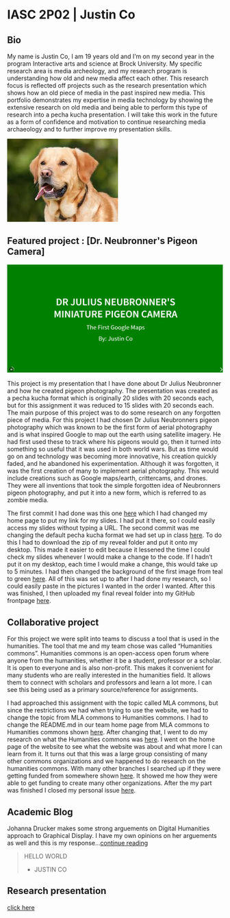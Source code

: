 # IASC 2P02 | Justin Co

## Bio

My name is Justin Co, I am 19 years old and I’m on my second year in the program Interactive arts and science at Brock University. My specific research area is media archeology, and my research program is understanding how old and new media affect each other. This research focus is reflected off projects such as the research presentation which shows how an old piece of media in the past inspired new media. This portfolio demonstrates my expertise in media technology by showing the extensive research on old media and being able to perform this type of research into a pecha kucha presentation. I will take this work in the future as a form of confidence and motivation to continue researching media archaeology and to further improve my presentation skills. 

![](Images/dog.jpg)

## Featured project : [Dr. Neubronner's Pigeon Camera] 
![](images/featured.jpg)

This project is my presentation that I have done about Dr Julius Neubronner and how he created pigeon photography. The presentation was created as a pecha kucha format which is originally 20 slides with 20 seconds each, but for this assignment it was reduced to 15 slides with 20 seconds each. The main purpose of this project was to do some research on any forgotten piece of media. For this project I had chosen Dr Julius Neubronners pigeon photography which was known to be the first form of aerial photography and is what inspired Google to map out the earth using satellite imagery. He had first used these to track where his pigeons would go, then it turned into something so useful that it was used in both world wars. But as time would go on and technology was becoming more innovative, his creation quickly faded, and he abandoned his experimentation. Although it was forgotten, it was the first creation of many to implement aerial photography. This would include creations such as Google maps/earth, crittercams, and drones. They were all inventions that took the simple forgotten idea of Neubronners pigeon photography, and put it into a new form, which is referred to as zombie media. 


The first commit I had done was this one [here](https://github.com/JustinCo13/IASC-2P02/commit/4bda4ed01e6573516886aa86215d3c6051fa8b1b) which I had changed my home page to put my link for my slides. I had put it there, so I could easily access my slides without typing a URL. The second commit was me changing the default pecha kucha format we had set up in class [here](https://github.com/JustinCo13/IASC-2P02/commit/6f691b405e61b21503d5a85139b6cdc89207aaa5). To do this I had to download the zip of my reveal folder and put it onto my desktop. This made it easier to edit because it lessened the time I could check my slides whenever I would make a change to the code. If I hadn’t put it on my desktop, each time I would make a change, this would take up to 5 minutes. I had then changed the background of the first image from teal to green [here](https://github.com/JustinCo13/IASC-2P02/commit/55d139fa416881a2ebedee9270e23b28ec7e944b). All of this was set up to after I had done my research, so I could easily paste in the pictures I wanted in the order I wanted. After this was finished, I then uploaded my final reveal folder into my GitHub frontpage [here](https://github.com/JustinCo13/IASC-2P02/commit/b4ed9885ef0e220d8633b1117bc1e7a137fc14f8). 


## Collaborative project

For this project we were split into teams to discuss a tool that is used in the humanities. The tool that me and my team chose was called “Humanities commons”. Humanities commons is an open-access open forum where anyone from the humanities, whether it be a student, professor or a scholar. It is open to everyone and is also non-profit. This makes it convenient for many students who are really interested in the humanities field. It allows them to connect with scholars and professors and learn a lot more. I can see this being used as a primary source/reference for assignments.

I had approached this assignment with the topic called MLA commons, but since the restrictions we had when trying to use the website, we had to change the topic from MLA commons to Humanities commons. I had to change the README.md in our team home page from MLA commons to Humanities commons shown [here](https://github.com/IascAtBrock/IASC-2P02-TeamPresentations/commit/cfecce9b1e613843f2a965152698393b139cd605). After changing that, I went to do my research on what the Humanities commons was [here](https://i.imgur.com/F4XelsL.jpg). I went on the home page of the website to see what the website was about and what more I can learn from it. It turns out that this was a large group consisting of many other commons organizations and we happened to do research on the humanities commons. With many other branches I searched up if they were getting funded from somewhere shown [here](https://i.imgur.com/Rf9bfG4.jpg). It showed me how they were able to get funding to create many other organizations. After the my part was finished I closed my personal issue [here](https://github.com/IascAtBrock/IASC-2P02-TeamPresentations/commit/4f6811aa8911d7b55480bcadac22e0b948456c02).


## Academic Blog
Johanna Drucker makes some strong arguements on Digital Humanities approach to Graphical Display.
I have my own opinions on her arguements as well and this is my response...[continue reading](https://justinco13.github.io/IASC-2P02/blog)

> HELLO WORLD
> - JUSTIN CO

## Research presentation
[click here](https://justinco13.github.io/IASC-2P02/reveal/index.html)
